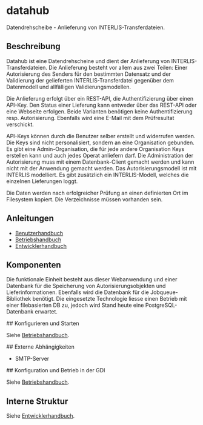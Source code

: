 # datahub

Datendrehscheibe - Anlieferung von INTERLIS-Transferdateien.

## Beschreibung

Datahub ist eine Datendrehscheine und dient der Anlieferung von INTERLIS-Transferdateien. Die Anlieferung besteht vor allem aus zwei Teilen: Einer Autorisierung des Senders für den bestimmten Datensatz und der Validierung der gelieferten INTERLIS-Transferdatei gegenüber dem Datenmodell und allfälligen Validierungsmodellen.

Die Anlieferung erfolgt über ein REST-API, die Authentifizierung über einen API-Key. Den Status einer Lieferung kann entweder über das REST-API oder eine Webseite erfolgen. Beide Varianten benötigen keine Authentifizierung resp. Autorisierung. Ebenfalls wird eine E-Mail mit dem Prüfresultat verschickt.

API-Keys können durch die Benutzer selber erstellt und widerrufen werden. Die Keys sind nicht personalisiert, sondern an eine Organisation gebunden. Es gibt eine Admin-Organisation, die für jede andere Organisation Keys erstellen kann und auch jedes Operat anliefern darf. Die Administration der Autorisierung muss mit einem Datenbank-Client gemacht werden und kann nicht mit der Anwendung gemacht werden. Das Autorisierungsmodell ist mit INTERLIS modelliert. Es gibt zusätzlich ein INTERLIS-Modell, welches die einzelnen Lieferungen loggt. 

Die Daten werden nach erfolgreicher Prüfung an einen definierten Ort im Filesystem kopiert. Die Verzeichnisse müssen vorhanden sein.

## Anleitungen

- [Benutzerhandbuch](docs/user-manual-de.md)
- [Betriebshandbuch](docs/admin-manual-de.md)
- [Entwicklerhandbuch](docs/develop-manual-de.md)

## Komponenten

Die funktionale Einheit besteht aus dieser Webanwendung und einer Datenbank für die Speicherung von Autorisierungsobjekten und Lieferinformationen. Ebenfalls wird die Datenbank für die Jobqueue-Bibliothek benötigt. Die eingesetzte Technologie liesse einen Betrieb mit einer filebasierten DB zu, jedoch wird Stand heute eine PostgreSQL-Datenbank erwartet. 

## Konfigurieren und Starten

Siehe [Betriebshandbuch](docs/admin-manual-de.md).

## Externe Abhängigkeiten

- SMTP-Server

## Konfiguration und Betrieb in der GDI

Siehe [Betriebshandbuch](docs/admin-manual-de.md).

## Interne Struktur

Siehe [Entwicklerhandbuch](docs/develop-manual-de.md).
